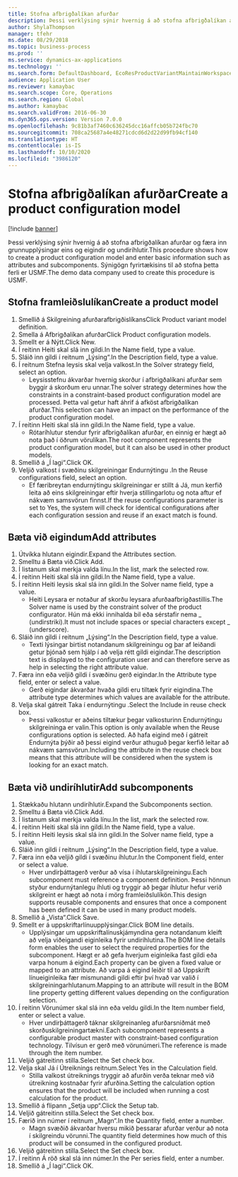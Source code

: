 ```yaml
---
title: Stofna afbrigðalíkan afurðar
description: Þessi verklýsing sýnir hvernig á að stofna afbrigðalíkan afurðar og færa inn grunnupplýsingar eins og eigindir og undiríhlutir.
author: ShylaThompson
manager: tfehr
ms.date: 08/29/2018
ms.topic: business-process
ms.prod: ''
ms.service: dynamics-ax-applications
ms.technology: ''
ms.search.form: DefaultDashboard, EcoResProductVariantMaintainWorkspace, PCProductConfigurationModelListPage, PCCreateProductConfigurationModel, PCProductConfigurationModelDetails, PCBOMLineDetails
audience: Application User
ms.reviewer: kamaybac
ms.search.scope: Core, Operations
ms.search.region: Global
ms.author: kamaybac
ms.search.validFrom: 2016-06-30
ms.dyn365.ops.version: Version 7.0.0
ms.openlocfilehash: 9c81b3af7460c636245dcc16affcb05b724fbc70
ms.sourcegitcommit: 708ca25687a4e48271cdcd6d2d22d99fb94cf140
ms.translationtype: HT
ms.contentlocale: is-IS
ms.lasthandoff: 10/10/2020
ms.locfileid: "3986120"
---
```

# <a name="create-a-product-configuration-model"></a><span data-ttu-id="25dcb-103">Stofna afbrigðalíkan afurðar</span><span class="sxs-lookup"><span data-stu-id="25dcb-103">Create a product configuration model</span></span>

[!include [banner](../../includes/banner.md)]

<span data-ttu-id="25dcb-104">Þessi verklýsing sýnir hvernig á að stofna afbrigðalíkan afurðar og færa inn grunnupplýsingar eins og eigindir og undiríhlutir.</span><span class="sxs-lookup"><span data-stu-id="25dcb-104">This procedure shows how to create a product configuration model and enter basic information such as attributes and subcomponents.</span></span> <span data-ttu-id="25dcb-105">Sýnigögn fyrirtækisins til að stofna þetta ferli er USMF.</span><span class="sxs-lookup"><span data-stu-id="25dcb-105">The demo data company used to create this procedure is USMF.</span></span>


## <a name="create-a-product-model"></a><span data-ttu-id="25dcb-106">Stofna framleiðslulíkan</span><span class="sxs-lookup"><span data-stu-id="25dcb-106">Create a product model</span></span>
1. <span data-ttu-id="25dcb-107">Smellið á Skilgreining afurðarafbrigðislíkans</span><span class="sxs-lookup"><span data-stu-id="25dcb-107">Click Product variant model definition.</span></span>
2. <span data-ttu-id="25dcb-108">Smella á Afbrigðalíkan afurðar</span><span class="sxs-lookup"><span data-stu-id="25dcb-108">Click Product configuration models.</span></span>
3. <span data-ttu-id="25dcb-109">Smellt er á Nýtt.</span><span class="sxs-lookup"><span data-stu-id="25dcb-109">Click New.</span></span>
4. <span data-ttu-id="25dcb-110">Í reitinn Heiti skal slá inn gildi.</span><span class="sxs-lookup"><span data-stu-id="25dcb-110">In the Name field, type a value.</span></span>
5. <span data-ttu-id="25dcb-111">Sláið inn gildi í reitnum „Lýsing“.</span><span class="sxs-lookup"><span data-stu-id="25dcb-111">In the Description field, type a value.</span></span>
6. <span data-ttu-id="25dcb-112">Í reitnum Stefna leysis skal velja valkost.</span><span class="sxs-lookup"><span data-stu-id="25dcb-112">In the Solver strategy field, select an option.</span></span>
    * <span data-ttu-id="25dcb-113">Leysisstefnu ákvarðar hvernig skorður í afbrigðalíkani afurðar sem byggir á skorðum eru unnar.</span><span class="sxs-lookup"><span data-stu-id="25dcb-113">The solver strategy determines how the constraints in a constraint-based product configuration model are processed.</span></span> <span data-ttu-id="25dcb-114">Þetta val getur haft áhrif á afköst afbrigðalíkan afurðar.</span><span class="sxs-lookup"><span data-stu-id="25dcb-114">This selection can have an impact on the performance of the product configuration model.</span></span>  
7. <span data-ttu-id="25dcb-115">Í reitinn Heiti skal slá inn gildi.</span><span class="sxs-lookup"><span data-stu-id="25dcb-115">In the Name field, type a value.</span></span>
    * <span data-ttu-id="25dcb-116">Rótaríhlutur stendur fyrir afbrigðalíkan afurðar, en einnig er hægt að nota það í öðrum vörulíkan.</span><span class="sxs-lookup"><span data-stu-id="25dcb-116">The root component represents the product configuration model, but it can also be used in other product models.</span></span>  
8. <span data-ttu-id="25dcb-117">Smellið á „Í lagi“.</span><span class="sxs-lookup"><span data-stu-id="25dcb-117">Click OK.</span></span>
9. <span data-ttu-id="25dcb-118">Veljið valkost í svæðinu skilgreiningar Endurnýtingu .</span><span class="sxs-lookup"><span data-stu-id="25dcb-118">In the Reuse configurations field, select an option.</span></span>
    * <span data-ttu-id="25dcb-119">Ef færibreytan endurnýtingu skilgreiningar er stillt á Já, mun kerfið leita að eins skilgreiningar eftir hverja stillingarlotu og nota aftur ef nákvæm samsvörun finnst.</span><span class="sxs-lookup"><span data-stu-id="25dcb-119">If the reuse configurations parameter is set to Yes, the system will check for identical configurations after each configuration session and reuse if an exact match is found.</span></span>  

## <a name="add-attributes"></a><span data-ttu-id="25dcb-120">Bæta við eigindum</span><span class="sxs-lookup"><span data-stu-id="25dcb-120">Add attributes</span></span>
1. <span data-ttu-id="25dcb-121">Útvíkka hlutann eigindir.</span><span class="sxs-lookup"><span data-stu-id="25dcb-121">Expand the Attributes section.</span></span>
2. <span data-ttu-id="25dcb-122">Smelltu á Bæta við.</span><span class="sxs-lookup"><span data-stu-id="25dcb-122">Click Add.</span></span>
3. <span data-ttu-id="25dcb-123">Í listanum skal merkja valda línu.</span><span class="sxs-lookup"><span data-stu-id="25dcb-123">In the list, mark the selected row.</span></span>
4. <span data-ttu-id="25dcb-124">Í reitinn Heiti skal slá inn gildi.</span><span class="sxs-lookup"><span data-stu-id="25dcb-124">In the Name field, type a value.</span></span>
5. <span data-ttu-id="25dcb-125">Í reitinn Heiti leysis skal slá inn gildi.</span><span class="sxs-lookup"><span data-stu-id="25dcb-125">In the Solver name field, type a value.</span></span>
    * <span data-ttu-id="25dcb-126">Heiti Leysara er notaður af skorðu leysara afurðaafbrigðastillis.</span><span class="sxs-lookup"><span data-stu-id="25dcb-126">The Solver name is used by the constraint solver of the product configurator.</span></span> <span data-ttu-id="25dcb-127">Hún má ekki innihalda bil eða sérstafir nema _ (undirstriki).</span><span class="sxs-lookup"><span data-stu-id="25dcb-127">It must not include spaces or special characters except _ (underscore).</span></span>  
6. <span data-ttu-id="25dcb-128">Sláið inn gildi í reitnum „Lýsing“.</span><span class="sxs-lookup"><span data-stu-id="25dcb-128">In the Description field, type a value.</span></span>
    * <span data-ttu-id="25dcb-129">Texti lýsingar birtist notandanum skilgreiningu og þar af leiðandi getur þjónað sem hjálp í að velja rétt gildi eigindar.</span><span class="sxs-lookup"><span data-stu-id="25dcb-129">The description text is displayed to the configuration user and can therefore serve as help in selecting the right attribute value.</span></span>  
7. <span data-ttu-id="25dcb-130">Færa inn eða veljið gildi í svæðinu gerð eigindar.</span><span class="sxs-lookup"><span data-stu-id="25dcb-130">In the Attribute type field, enter or select a value.</span></span>
    * <span data-ttu-id="25dcb-131">Gerð eigindar ákvarðar hvaða gildi eru tiltæk fyrir eigindina.</span><span class="sxs-lookup"><span data-stu-id="25dcb-131">The attribute type determines which values are available for the attribute.</span></span>  
8. <span data-ttu-id="25dcb-132">Velja skal gátreit Taka í endurnýtingu .</span><span class="sxs-lookup"><span data-stu-id="25dcb-132">Select the Include in reuse check box.</span></span>
    * <span data-ttu-id="25dcb-133">Þessi valkostur er aðeins tiltækur þegar valkosturinn Endurnýtingu skilgreininga er valin.</span><span class="sxs-lookup"><span data-stu-id="25dcb-133">This option is only available when the Reuse configurations option is selected.</span></span> <span data-ttu-id="25dcb-134">Að hafa eigind með í gátreit Endurnýta þýðir að þessi eigind verður athuguð þegar kerfið leitar að nákvæm samsvörun.</span><span class="sxs-lookup"><span data-stu-id="25dcb-134">Including the attribute in the reuse check box means that this attribute will be considered when the system is looking for an exact match.</span></span>  

## <a name="add-subcomponents"></a><span data-ttu-id="25dcb-135">Bæta við undiríhlutir</span><span class="sxs-lookup"><span data-stu-id="25dcb-135">Add subcomponents</span></span>
1. <span data-ttu-id="25dcb-136">Stækkaðu hlutann undiríhlutir.</span><span class="sxs-lookup"><span data-stu-id="25dcb-136">Expand the Subcomponents section.</span></span>
2. <span data-ttu-id="25dcb-137">Smelltu á Bæta við.</span><span class="sxs-lookup"><span data-stu-id="25dcb-137">Click Add.</span></span>
3. <span data-ttu-id="25dcb-138">Í listanum skal merkja valda línu.</span><span class="sxs-lookup"><span data-stu-id="25dcb-138">In the list, mark the selected row.</span></span>
4. <span data-ttu-id="25dcb-139">Í reitinn Heiti skal slá inn gildi.</span><span class="sxs-lookup"><span data-stu-id="25dcb-139">In the Name field, type a value.</span></span>
5. <span data-ttu-id="25dcb-140">Í reitinn Heiti leysis skal slá inn gildi.</span><span class="sxs-lookup"><span data-stu-id="25dcb-140">In the Solver name field, type a value.</span></span>
6. <span data-ttu-id="25dcb-141">Sláið inn gildi í reitnum „Lýsing“.</span><span class="sxs-lookup"><span data-stu-id="25dcb-141">In the Description field, type a value.</span></span>
7. <span data-ttu-id="25dcb-142">Færa inn eða veljið gildi í svæðinu íhlutur.</span><span class="sxs-lookup"><span data-stu-id="25dcb-142">In the Component field, enter or select a value.</span></span>
    * <span data-ttu-id="25dcb-143">Hver undirþáttagerð verður að vísa í íhlutarskilgreiningu.</span><span class="sxs-lookup"><span data-stu-id="25dcb-143">Each subcomponent must reference a component definition.</span></span> <span data-ttu-id="25dcb-144">Þessi hönnun styður endurnýtanlegu íhluti og tryggir að þegar íhlutur hefur verið skilgreint er hægt að nota í mörg framleiðslulíkön.</span><span class="sxs-lookup"><span data-stu-id="25dcb-144">This design supports reusable components and ensures that once a component has been defined it can be used in many product models.</span></span>  
8. <span data-ttu-id="25dcb-145">Smellið á „Vista“.</span><span class="sxs-lookup"><span data-stu-id="25dcb-145">Click Save.</span></span>
9. <span data-ttu-id="25dcb-146">Smellt er á uppskriftarlínuupplýsingar.</span><span class="sxs-lookup"><span data-stu-id="25dcb-146">Click BOM line details.</span></span>
    * <span data-ttu-id="25dcb-147">Upplýsingar um uppskriftalínuskjámyndina gera notandanum kleift að velja viðeigandi eiginleika fyrir undiríhlutina.</span><span class="sxs-lookup"><span data-stu-id="25dcb-147">The BOM line details form enables the user to select the required properties for the subcomponent.</span></span> <span data-ttu-id="25dcb-148">Hægt er að gefa hverjum eiginleika fast gildi eða varpa honum á eigind.</span><span class="sxs-lookup"><span data-stu-id="25dcb-148">Each property can be given a fixed value or mapped to an attribute.</span></span> <span data-ttu-id="25dcb-149">Að varpa á eigind leiðir til að Uppskrift línueiginleika fær mismunandi gildi eftir því hvað var valið í skilgreiningarhlutanum.</span><span class="sxs-lookup"><span data-stu-id="25dcb-149">Mapping to an attribute will result in the BOM line property getting different values depending on the configuration selection.</span></span>  
10. <span data-ttu-id="25dcb-150">Í reitinn Vörunúmer skal slá inn eða veldu gildi.</span><span class="sxs-lookup"><span data-stu-id="25dcb-150">In the Item number field, enter or select a value.</span></span>
    * <span data-ttu-id="25dcb-151">Hver undirþáttagerð táknar skilgreinanleg afurðarsniðmát með skorðuskilgreiningartækni.</span><span class="sxs-lookup"><span data-stu-id="25dcb-151">Each subcomponent represents a configurable product master with constraint-based configuration technology.</span></span> <span data-ttu-id="25dcb-152">Tilvísun er gerð með vörunúmeri.</span><span class="sxs-lookup"><span data-stu-id="25dcb-152">The reference is made through the item number.</span></span>  
11. <span data-ttu-id="25dcb-153">Veljið gátreitinn stilla.</span><span class="sxs-lookup"><span data-stu-id="25dcb-153">Select the Set check box.</span></span>
12. <span data-ttu-id="25dcb-154">Velja skal Já í Útreiknings reitnum.</span><span class="sxs-lookup"><span data-stu-id="25dcb-154">Select Yes in the Calculation field.</span></span>
    * <span data-ttu-id="25dcb-155">Stilla valkost útreiknings tryggir að afurðin verða teknar með við útreikning kostnaðar fyrir afurðina.</span><span class="sxs-lookup"><span data-stu-id="25dcb-155">Setting the calculation option ensures that the product will be included when running a cost calculation for the product.</span></span>  
13. <span data-ttu-id="25dcb-156">Smellið á flipann „Setja upp“.</span><span class="sxs-lookup"><span data-stu-id="25dcb-156">Click the Setup tab.</span></span>
14. <span data-ttu-id="25dcb-157">Veljið gátreitinn stilla.</span><span class="sxs-lookup"><span data-stu-id="25dcb-157">Select the Set check box.</span></span>
15. <span data-ttu-id="25dcb-158">Færið inn númer í reitnum „Magn“.</span><span class="sxs-lookup"><span data-stu-id="25dcb-158">In the Quantity field, enter a number.</span></span>
    * <span data-ttu-id="25dcb-159">Magn svæðið ákvarðar hversu mikið þessarar afurðar verður að nota í skilgreindu vörunni.</span><span class="sxs-lookup"><span data-stu-id="25dcb-159">The quantity field determines how much of this product will be consumed in the configured product.</span></span>  
16. <span data-ttu-id="25dcb-160">Veljið gátreitinn stilla.</span><span class="sxs-lookup"><span data-stu-id="25dcb-160">Select the Set check box.</span></span>
17. <span data-ttu-id="25dcb-161">Í reitinn Á röð skal slá inn númer.</span><span class="sxs-lookup"><span data-stu-id="25dcb-161">In the Per series field, enter a number.</span></span>
18. <span data-ttu-id="25dcb-162">Smellið á „Í lagi“.</span><span class="sxs-lookup"><span data-stu-id="25dcb-162">Click OK.</span></span>

